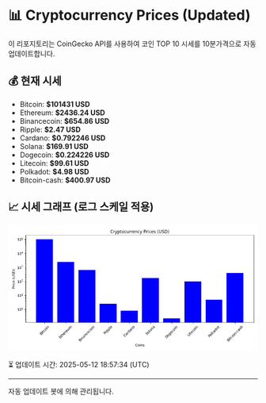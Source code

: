 
# 📊 Cryptocurrency Prices (Updated)

이 리포지토리는 CoinGecko API를 사용하여 코인 TOP 10 시세를 10분가격으로 자동 업데이트합니다.

## 💰 현재 시세
- Bitcoin: **$101431 USD**
- Ethereum: **$2436.24 USD**
- Binancecoin: **$654.86 USD**
- Ripple: **$2.47 USD**
- Cardano: **$0.792246 USD**
- Solana: **$169.91 USD**
- Dogecoin: **$0.224226 USD**
- Litecoin: **$99.61 USD**
- Polkadot: **$4.98 USD**
- Bitcoin-cash: **$400.97 USD**

## 📈 시세 그래프 (로그 스케일 적용)
![Crypto Prices](crypto_prices.png)

⏳ 업데이트 시간: 2025-05-12 18:57:34 (UTC)

---
자동 업데이트 봇에 의해 관리됩니다.
